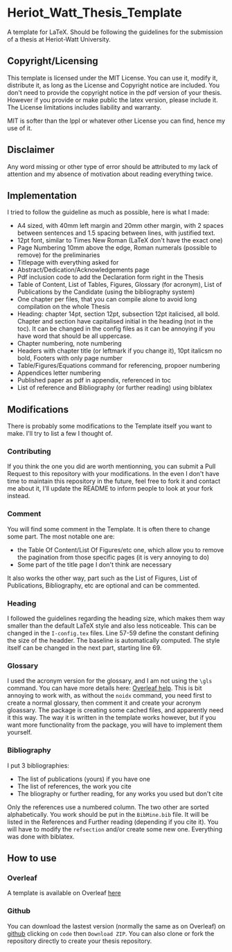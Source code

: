 # Heriot_Watt_Thesis_Template
A template for LaTeX. Should be following the guidelines for the submission of a thesis at Heriot-Watt University.  

## Copyright/Licensing
This template is licensed under the MIT License. You can use it, modify it, distribute it, as long as the License and Copyright notice are included. You don't need to provide the copyright notice in the pdf version of your thesis. However if you provide or make public the latex version, please include it. The License limitations includes liability and warranty.  

MIT is softer than the lppl or whatever other License you can find, hence my use of it.

## Disclaimer
Any word missing or other type of error should be attributed to my lack of attention and my absence of motivation about reading everything twice.  

## Implementation
I tried to follow the guideline as much as possible, here is what I made:
- A4 sized, with 40mm left margin and 20mm other margin, with 2 spaces between sentences and 1.5 spacing between lines, with justified text.
- 12pt font, similar to Times New Roman (LaTeX don't have the exact one)
- Page Numbering 10mm above the edge, Roman numerals (possible to remove) for the preliminaries
- Titlepage with everything asked for
- Abstract/Dedication/Acknowledgements page
- Pdf inclusion code to add the Declaration form right in the Thesis
- Table of Content, List of Tables, Figures, Glossary (for acronym), List of Publications by the Candidate (using the bibliography system)
- One chapter per files, that you can compile alone to avoid long compilation on the whole Thesis
- Heading: chapter 14pt, section 12pt, subsection 12pt italicised, all bold. Chapter and section have capitalised initial in the heading (not in the toc). It can be changed in the config files as it can be annoying if you have word that should be all uppercase.
- Chapter numbering, note numbering
- Headers with chapter title (or leftmark if you change it), 10pt italicsm no bold, Footers with only page number
- Table/Figures/Equations command for referencing, propoer numbering
- Appendices letter numbering
- Published paper as pdf in appendix, referenced in toc
- List of reference and Bibliography (or further reading) using biblatex

## Modifications

There is probably some modifications to the Template itself you want to make. I'll try to list a few I thought of.

### Contributing 
If you think the one you did are worth mentionning, you can submit a Pull Request to this repository with your modifications. In the even I don't have time to maintain this repository in the future, feel free to fork it and contact me about it, I'll update the README to inform people to look at your fork instead.

### Comment
You will find some comment in the Template. It is often there to change some part. The most notable one are:
- the Table Of Content/List Of Figures/etc one, which allow you to remove the pagination from those specific pages (it is very annoying to do)
- Some part of the title page I don't think are necessary

It also works the other way, part such as the List of Figures, List of Publications, Bibliography, etc are optional and can be commented.  

### Heading
I followed the guidelines regarding the heading size, which makes them way smaller than the default LaTeX style and also less noticeable. This can be changed in the `I-config.tex` files. Line 57-59 define the constant defining the size of the headder. The baseline is automatically computed. The style itself can be changed in the next part, starting line 69.

### Glossary
I used the acronym version for the glossary, and I am not using the `\gls` command. You can have more details here: [Overleaf help](https://www.overleaf.com/learn/latex/Glossaries). This is bit annoying to work with, as without the `noidx` command, you need first to create a normal glossary, then comment it and create your acronym gloassary. The package is creating some cached files, and apparently need it this way. The way it is written in the template works however, but if you want more functionality from the package, you will have to implement them yourself.

### Bibliography
I put 3 bibliographies:
- The list of publications (yours) if you have one
- The list of references, the work you cite
- The bliography or further reading, for any works you used but don't cite

Only the references use a numbered column. The two other are sorted alphabetically. You work should be put in the `BibMine.bib` file. It will be listed in the References and Further reading (depending if you cite it). You will have to modify the `refsection` and/or create some new one. Everything was done with biblatex.

## How to use

### Overleaf
A template is available on Overleaf [here](todo)

### Github
You can download the lastest version (normally the same as on Overleaf) on [github](https://github.com/jackred/Heriot_Watt_Thesis_Template) clicking on `code` then `Download ZIP`. You can also clone or fork the repository directly to create your thesis repository.
